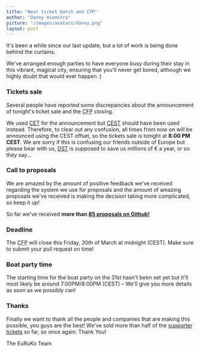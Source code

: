 ```yaml
---
title: "Next ticket batch and CFP"
author: "Danny Hiemstra"
picture: "/images/avatars/danny.png"
layout: post
---
```

It's been a while since our last update, but a lot of work is being done behind the curtains.

We've arranged enough parties to have everyone busy during their stay in this vibrant, magical city, ensuring that you'll never get bored, although we highly doubt that would ever happen :)

### Tickets sale
Several people have reported some discrepancies about the announcement of tonight's ticket sale and the <abbr title="Call For Proposals">CFP</abbr> closing.

We used [CET](http://en.wikipedia.org/wiki/Central_European_Time) for the announcement but [CEST](http://en.wikipedia.org/wiki/Central_European_Summer_Time) should have been used instead. Therefore, to clear out any confusion, all times from now on will be announced using the CEST offset, so the tickets sale is tonight at **8:00 PM CEST**. We are sorry if this is confusing our friends outside of Europe but please bear with us, [DST](http://en.wikipedia.org/wiki/Daylight_saving_time) is supposed to save us millions of € a year, or so they say...

### Call to proposals
We are amazed by the amount of positive feedback we've received regarding the system we use for proposals and the amount of amazing proposals we've received is making the decision taking more complicated, so keep it up!

So far we've received **more than [85 proposals on Github!](https://github.com/euruko2012/call-for-proposals/pulls)**

### Deadline
The <abbr title="Call For Proposals">CFP</abbr> will close this Friday, 30th of March at midnight (CEST). Make sure to submit your pull request on time!

### Boat party time
The starting time for the boat party on the 31st hasn't been set yet but it'll most likely be around 7:00PM/8:00PM (CEST) – We'll give you more details as soon as we possibly can!

### Thanks
Finally we want to thank all the people and companies that are making this possible, you guys are the best! We've sold more than half of the [supporter tickets](http://www.amiando.com/euruko2012.html) so far, so once again: Thank You!

The EuRuKo Team